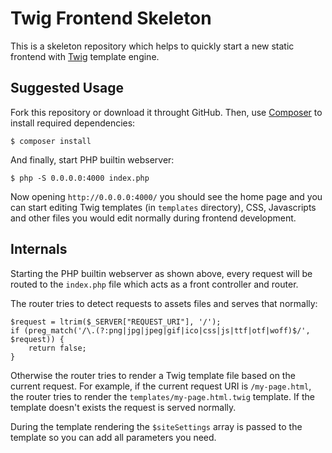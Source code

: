 Twig Frontend Skeleton
======================

This is a skeleton repository which helps to quickly start a new static frontend with [Twig](http://twig.sensiolabs.org/) template engine.

Suggested Usage
---------------

Fork this repository or download it throught GitHub. Then, use [Composer](https://getcomposer.org/) to install required dependencies:

	$ composer install
	
And finally, start PHP builtin webserver:

	$ php -S 0.0.0.0:4000 index.php
	
Now opening `http://0.0.0.0:4000/` you should see the home page and you can start editing Twig templates (in `templates` directory), CSS, Javascripts and other files you would edit normally during frontend development.

Internals
---------

Starting the PHP builtin webserver as shown above, every request will be routed to the `index.php` file which acts as a front controller and router.

The router tries to detect requests to assets files and serves that normally:

	$request = ltrim($_SERVER["REQUEST_URI"], '/');
	if (preg_match('/\.(?:png|jpg|jpeg|gif|ico|css|js|ttf|otf|woff)$/', $request)) {
    	return false;
	}
	
Otherwise the router tries to render a Twig template file based on the current request. For example, if the current request URI is `/my-page.html`, the router tries to render the `templates/my-page.html.twig` template. If the template doesn't exists the request is served normally.

During the template rendering the `$siteSettings` array is passed to the template so you can add all parameters you need.